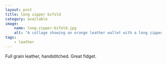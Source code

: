 ```yaml
---
layout: post
title: long zipper bifold
category: available
image: 
    name: long-zipper-bifold.jpg
    alt: "A collage showing an orange leather wallet with a long zipper running the length of the outside."
tags:
    - leather
---
```


Full grain leather, handstitched. Great fidget.